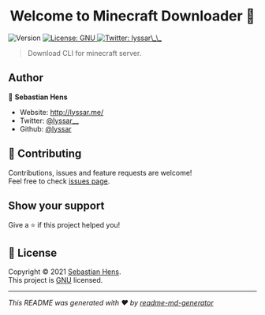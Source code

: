 <h1 align="center">Welcome to Minecraft Downloader 👋</h1>
<p>
  <img alt="Version" src="https://img.shields.io/badge/version-1.0.0-blue.svg?cacheSeconds=2592000" />
  <a href="https://www.gnu.org/licenses/gpl-3.0.de.html" target="_blank">
    <img alt="License: GNU" src="https://img.shields.io/badge/License-GNU-yellow.svg" />
  </a>
  <a href="https://twitter.com/lyssar\_\_" target="_blank">
    <img alt="Twitter: lyssar\_\_" src="https://img.shields.io/twitter/follow/lyssar\_\_.svg?style=social" />
  </a>
</p>

> Download CLI for minecraft server.

## Author

👤 **Sebastian Hens**

* Website: http://lyssar.me/
* Twitter: [@lyssar\_\_](https://twitter.com/lyssar\_\_)
* Github: [@lyssar](https://github.com/lyssar)

## 🤝 Contributing

Contributions, issues and feature requests are welcome!<br />Feel free to check [issues page](https://github.com/lyssar/mcdownloader/issues). 

## Show your support

Give a ⭐️ if this project helped you!

## 📝 License

Copyright © 2021 [Sebastian Hens](https://github.com/lyssar).<br />
This project is [GNU](https://www.gnu.org/licenses/gpl-3.0.de.html) licensed.

***
_This README was generated with ❤️ by [readme-md-generator](https://github.com/kefranabg/readme-md-generator)_